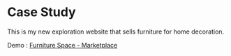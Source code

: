 # Case Study

This is my new exploration website that sells furniture for home decoration.

Demo : [Furniture Space - Marketplace](https://furniture-space-case-study.netlify.app/)

